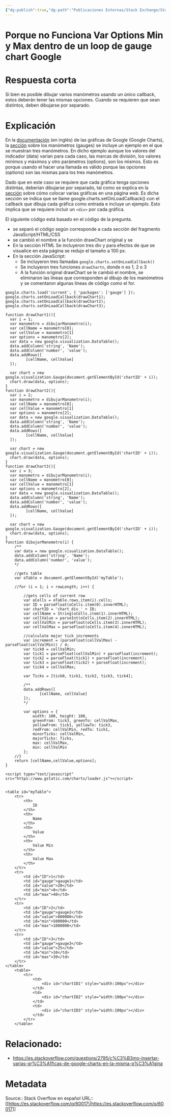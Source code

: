 ```yaml
---
{"dg-publish":true,"dg-path":"Publicaciones Externas/Stack Exchange/Stack Overflow en español/es.stackoverflow.com-60017.md","permalink":"/publicaciones-externas/stack-exchange/stack-overflow-en-espanol/es-stackoverflow-com-60017/","title":"Porque no Funciona Var Options Min y Max dentro de un loop de gauge chart Google","hide":true,"noteIcon":"\"0\"","created":"2024-04-03T12:49:10.505-06:00","updated":"2024-04-05T16:43:49.786-06:00"}
---
```


# Porque no Funciona Var Options Min y Max dentro de un loop de gauge chart Google

# Respuesta corta
Si bien es posible dibujar varios manómetros usando un único callback, estos deberán tener las mismas opciones. Cuando se requieren que sean distintos, deben dibujarse por separado.

# Explicación
En la [documentación][1] (en inglés) de las gráficas de Google (Google Charts), la [sección][2] sobre los manómetros (gauges) se incluye un ejemplo en el que se muestran tres manómetros. En dicho ejemplo aunque los valores del indicador (data) varían para cada caso, las marcas de división, los valores mínimos y máximos y otro parámetros (options), son los mismos. Esto es porque usando el hacer una llamada es válido porque las opciones (options) son las mismas para los tres manómetros.

Dado que en este caso se requiere que cada gráfica tenga opciones distintas, deberían dibujarse por separado, tal como se explica en la [sección][3] sobre cómo colocar varias gráficas en una página web. Es dicha sección  se indica que se llame google.charts.setOnLoadCallback() con el callback que dibuja cada gráfica como entrada e incluye un ejemplo. Esto implica que se requiere incluir un `<div>` por cada gráfica.

El siguiente código está basado en el código de la pregunta. 

- se separó el código según corresponde a cada sección del fragmento JavaScript/HTML/CSS
- se cambió el nombre a la función drawChart original y se 
- En la sección HTML Se incluyeron tres div y para efectos de que se visualice en esta página se redujo el tamaño a 100 px.
- En la sección JavaScript:
    - Se incluyeron tres llamadas `google.charts.setOnLoadCallback()`
    - Se incluyeron tres funciones `drawChartn`, donde n es 1, 2 o 3 
    - A la función original drawChart se le cambió el nombre, se eliminaron las líneas que corresponden al dibujo de los manómetros y se comentaron algunas líneas de código como el for.

<!-- begin snippet: js hide: false console: true babel: false -->

<!-- language: lang-js -->

    google.charts.load('current', { 'packages': ['gauge'] });
    google.charts.setOnLoadCallback(drawChart1);
    google.charts.setOnLoadCallback(drawChart2);
    google.charts.setOnLoadCallback(drawChart3);

    function drawChart1(){
      var i = 1;
      var manometro = dibujarManometro(i);
      var cellName = manometro[0];
      var cellValue = manometro[1]
      var options = manometro[2];
      var data = new google.visualization.DataTable();
      data.addColumn('string', 'Name');
      data.addColumn('number', 'value');
      data.addRows([
             [cellName, cellValue]
      ]);

      var chart = new google.visualization.Gauge(document.getElementById('chartID' + i));
      chart.draw(data, options);
    }
    function drawChart2(){
      var i = 2;
      var manometro = dibujarManometro(i);
      var cellName = manometro[0];
      var cellValue = manometro[1]
      var options = manometro[2];
      var data = new google.visualization.DataTable();
      data.addColumn('string', 'Name');
      data.addColumn('number', 'value');
      data.addRows([
             [cellName, cellValue]
      ]);

      var chart = new google.visualization.Gauge(document.getElementById('chartID' + i));
      chart.draw(data, options);
    }
    function drawChart3(){
      var i = 3;
      var manometro = dibujarManometro(i);
      var cellName = manometro[0];
      var cellValue = manometro[1]
      var options = manometro[2];
      var data = new google.visualization.DataTable();
      data.addColumn('string', 'Name');
      data.addColumn('number', 'value');
      data.addRows([
             [cellName, cellValue]
      ]);

      var chart = new google.visualization.Gauge(document.getElementById('chartID' + i));
      chart.draw(data, options);
    }
    function dibujarManometro(i) {
        /**
        var data = new google.visualization.DataTable();
        data.addColumn('string', 'Name');
        data.addColumn('number', 'value');
        */

        //gets table
        var oTable = document.getElementById('myTable');

        //for (i = 1; i < rowLength; i++) {

            //gets cells of current row
            var oCells = oTable.rows.item(i).cells;
            var ID = parseFloat(oCells.item(0).innerHTML);
            var chartID = 'chart_div_' + ID;
            var cellName = String(oCells.item(1).innerHTML);
            var cellValue = parseInt(oCells.item(2).innerHTML);
            var cellValMin = parseFloat(oCells.item(3).innerHTML);
            var cellValMax = parseFloat(oCells.item(4).innerHTML);

            //calculate major tick increments
            var increment = (parseFloat(cellValMax) - parseFloat(cellValMin)) / 4;
            var tick0 = cellValMin;
            var tick1 = parseFloat(cellValMin) + parseFloat(increment);
            var tick2 = parseFloat(tick1) + parseFloat(increment);
            var tick3 = parseFloat(tick2) + parseFloat(increment);
            var tick4 = cellValMax;

            var Ticks = [tick0, tick1, tick2, tick3, tick4];

            /**
            data.addRows([
                   [cellName, cellValue]
            ]);
            */
            
            var options = {
                width: 100, height: 100,
                greenFrom: tick3, greenTo: cellValMax,
                yellowFrom: tick1, yellowTo: tick3,
                redFrom: cellValMin, redTo: tick1,
                minorTicks: cellValMin,
                majorTicks: Ticks,
                max: cellValMax,
                min: cellValMin
            };
        //}
        return [cellName,cellValue,options];
    }

<!-- language: lang-html -->

    <script type="text/javascript" src="https://www.gstatic.com/charts/loader.js"></script>


    <table id="myTable">
        <tr>
            <th>
                ID
            </th>
            <th>
                Name
            </th>
            <th>
                Value
            </th>
            <th>
                Value Min
            </th>
            <th>
                Value Max
            </th>
        </tr>
        <tr>
            <td id="ID">1</td>
            <td id="gauge">gauge1</td>
            <td id="value">20</td>
            <td id="min">0</td>
            <td id="max">40</td>
        </tr>
        <tr>
            <td id="ID">2</td>
            <td id="gauge">gauge2</td>
            <td id="value">800000</td>
            <td id="min">500000</td>
            <td id="max">1000000</td>
        </tr>
        <tr>
            <td id="ID">3</td>
            <td id="gauge">gauge3</td>
            <td id="value">25</td>
            <td id="min">10</td>
            <td id="max">30</td>
        </tr>
    </table>
        <table>
            <tr>
                <td>
                    <div id="chartID1" style="width:100px"></div>
                </td>
                <td>
                    <div id="chartID2" style="width:100px"></div>
                </td>
                <td>
                    <div id="chartID3" style="width:100px"></div>
                </td>
            </tr>
        </table>

<!-- end snippet -->



# Relacionado:

- https://es.stackoverflow.com/questions/2795/c%C3%B3mo-insertar-varias-gr%C3%A1ficas-de-google-charts-en-la-misma-p%C3%A1gina


  [1]: https://developers.google.com/chart/interactive/docs/
  [2]: https://developers.google.com/chart/interactive/docs/gallery/gauge
  [3]: https://developers.google.com/chart/interactive/docs/basic_multiple_charts#draw-multiple-charts-on-one-page

# Metadata
Source:: Stack Overflow en español
URL:: [[https://es.stackoverflow.com/q/60017\|https://es.stackoverflow.com/q/60017]]

